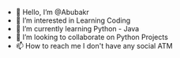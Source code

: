 - 👋 Hello, I’m @Abubakr
- 👀 I’m interested in Learning Coding
- 🌱 I’m currently learning Python - Java
- 💞️ I’m looking to collaborate on Python Projects
- 📫 How to reach me I don't have any social ATM

<!---
Abubkr04/Abubkr04 is a ✨ special ✨ repository because its `README.md` (this file) appears on your GitHub profile.
You can click the Preview link to take a look at your changes.
--->
